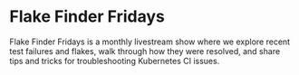 # Flake Finder Fridays

Flake Finder Fridays is a monthly livestream show where we explore recent test
failures and flakes, walk through how they were resolved, and share tips and
tricks for troubleshooting Kubernetes CI issues.
